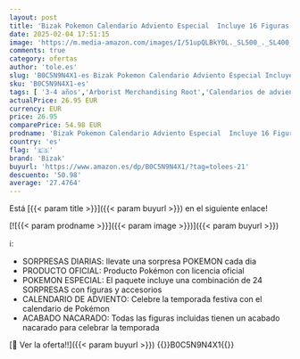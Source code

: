 ```yaml
---
layout: post
title: 'Bizak Pokemon Calendario Adviento Especial  Incluye 16 Figuras y 8 Accesorios para Decorar y Montar  63223066 '
date: 2025-02-04 17:51:15
image: 'https://m.media-amazon.com/images/I/51upQLBkY0L._SL500_._SL400_.jpg'
comments: true
category: ofertas
author: 'tole.es'
slug: 'B0C5N9N4X1-es Bizak Pokemon Calendario Adviento Especial Incluye 16...'
sku: 'B0C5N9N4X1-es'
tags: [ '3-4 años','Arborist Merchandising Root','Calendarios de adviento de juguete','Juegos, juguetes y coleccionables para niños grandes','Juguetes','Juguetes y juegos','Manga y Anime','Pokemon','Self Service','Special Features Stores','adviento','b6d17eda-2c26-45ed-a098-453a9f96e839_0','b6d17eda-2c26-45ed-a098-453a9f96e839_1801','b6d17eda-2c26-45ed-a098-453a9f96e839_2301','bizak','🇪🇸', ]
actualPrice: 26.95 EUR
currency: EUR
price: 26.95
comparePrice: 54.98 EUR
prodname: 'Bizak Pokemon Calendario Adviento Especial  Incluye 16 Figuras y 8 Accesorios para Decorar y Montar  63223066 '
country: 'es'
flag: '🇪🇸'
brand: 'Bizak'
buyurl: 'https://www.amazon.es/dp/B0C5N9N4X1/?tag=tolees-21'
descuento: '50.98'
average: '27.4764'
---
```


Está [{{< param title >}}]({{< param buyurl >}}) en el siguiente enlace!

[![{{< param prodname >}}]({{< param image >}})]({{< param buyurl >}})

ℹ️:

- SORPRESAS DIARIAS: llevate una sorpresa POKEMON cada dia
- PRODUCTO OFICIAL: Producto Pokémon con licencia oficial
- POKEMON ESPECIAL: El paquete incluye una combinación de 24 SORPRESAS con figuras y accesorios
- CALENDARIO DE ADVIENTO: Celebre la temporada festiva con el calendario de Pokémon
- ACABADO NACARADO: Todas las figuras incluidas tienen un acabado nacarado para celebrar la temporada

[🛒 Ver la oferta!!]({{< param buyurl >}})
{{<world>}}B0C5N9N4X1{{</world>}}
